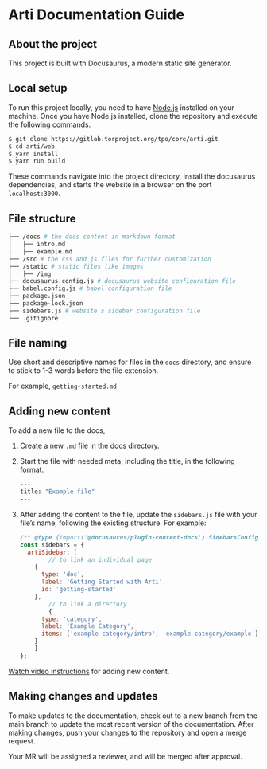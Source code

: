 # Arti Documentation Guide

## About the project

This project is built with Docusaurus, a modern static site generator.

## Local setup

To run this project locally, you need to have [Node.js](https://nodejs.org/en/download/) installed on your machine. Once you have Node.js installed, clone the repository and execute the following commands.

```bash
$ git clone https://gitlab.torproject.org/tpo/core/arti.git
$ cd arti/web
$ yarn install
$ yarn run build
```

These commands navigate into the project directory, install the docusaurus dependencies, and starts the website in a browser on the port `localhost:3000`.

## File structure

```bash
├── /docs # the docs content in markdown format
│   ├── intro.md
│   ├── example.md
├── /src # the css and js files for further customization
├── /static # static files like images
│   ├── /img
├── docusaurus.config.js # docusaurus website configuration file
├── babel.config.js # babel configuration file
├── package.json 
├── package-lock.json
├── sidebars.js # website's sidebar configuration file
└── .gitignore
```

## File naming

Use short and descriptive names for files in the `docs` directory, and ensure to stick to 1-3 words before the file extension. 

For example, `getting-started.md`

## Adding new content

To add a new file to the docs, 

1. Create a new `.md` file in the docs directory.
2. Start the file with needed meta, including the title, in the following format. 
    
    ```bash
    ---
    title: "Example file"
    ---
    ```
    
3. After adding the content to the file, update the `sidebars.js` file with your file’s name, following the existing structure. For example:
    
    ```jsx
    /** @type {import('@docusaurus/plugin-content-docs').SidebarsConfig} */
    const sidebars = {  
      artiSidebar: [
    		// to link an individual page
        {
          type: 'doc',
          label: 'Getting Started with Arti',
          id: 'getting-started'
        },
    		// to link a directory
    		{
          type: 'category',
          label: 'Example Category',
          items: ['example-category/intro', 'example-category/example']
        }
    	]
    };
    ```
[Watch video instructions](https://www.loom.com/share/3f10033a270a40afab3fb8c79830c86c?sid=263c4d7f-19cd-4324-b2dc-8357852de3e8) for adding new content.

## Making changes and updates

To make updates to the documentation, check out to a new branch from the main branch to update the most recent version of the documentation. After making changes, push your changes to the repository and open a merge request. 

Your MR will be assigned a reviewer, and will be merged after approval.

